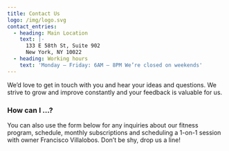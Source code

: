 ```yaml
---
title: Contact Us
logo: /img/logo.svg
contact_entries:
  - heading: Main Location
    text: |-
      133 E 58th St, Suite 902
      New York, NY 10022
  - heading: Working hours
    text: 'Monday – Friday: 6AM – 8PM We’re closed on weekends'
---
```

We’d love to get in touch with you and hear your ideas and
questions. We strive to grow and improve constantly and your feedback
is valuable for us.

<h3 class="f4 b lh-title mb2">How can I …?</h3>

You can also use the form below for any inquiries about our fitness program, schedule, monthly subscriptions and scheduling a 1-on-1 session with owner Francisco Villalobos. Don’t be shy, drop us a line!

